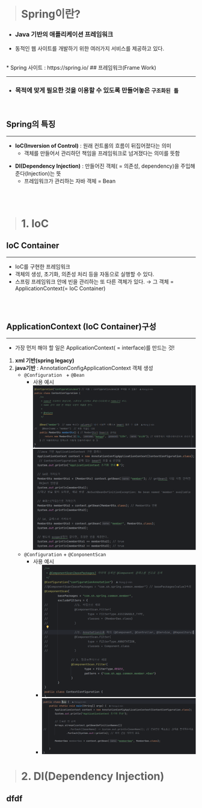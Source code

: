 > # Spring이란?
* ### Java 기반의 애플리케이션 프레임워크
* 동적인 웹 사이트를 개발하기 위한 여러가지 서비스를 제공하고 있다.
<br/>
* Spring 사이트 :  https://spring.io/
## 프레임워크(Frame Work)
<hr/>

* ### 목적에 맞게 필요한 것을 이용할 수 있도록 만들어놓은 ```구조화된 틀```
<br/>

## Spring의 특징
<hr/>

* **IoC(Inversion of Control)** : 원래 컨트롤의 흐름이 뒤집어졌다는 의미
    - 객체를 만들어서 관리하던 책임을 프레임워크로 넘겨졌다는 의미를 뜻함
- **DI(Dependency Injection)** : 만들어진 객체( = 의존성, dependency)을 주입해준다(Injection)는 뜻
    - 프레임워크가 관리하는 자바 객체 = Bean
<br/>
<br/>
    
> # 1. IoC
## IoC Container
<hr/>

- IoC를 구현한 프레임워크
- 객체의 생성, 초기화, 의존성 처리 등을 자동으로 실행할 수 있다.
- 스프링 프레임워크 안에 빈을 관리하는 또 다른 객체가 있다. →  그 객체 = ApplicationContext(= IoC Container)
<br/>
<br/>

## ApplicationContext (IoC Container)구성
<hr/>

- 가장 먼저 해야 할 일은 ApplicationContext( = interface)를 만드는 것!
1. **xml 기반(spring legacy)**
2. **java기반** : AnnotationConfigApplicationContext 객체 생성
    - ```@Configuration ``` + ```@Bean```
      - 사용 예시
        ![img_1.png](img_1.png)
        ![img.png](img.png)
    - ```@Configuration``` + ```@ConponentScan```
      - 사용 예시
        - ![img_2.png](img_2.png)
        - ![img_3.png](img_3.png)


> # 2. DI(Dependency Injection)
## dfdf















```

```
